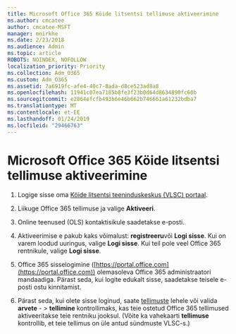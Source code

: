 ```yaml
---
title: Microsoft Office 365 Köide litsentsi tellimuse aktiveerimine
ms.author: cmcatee
author: cmcatee-MSFT
manager: mnirkhe
ms.date: 2/23/2018
ms.audience: Admin
ms.topic: article
ROBOTS: NOINDEX, NOFOLLOW
localization_priority: Priority
ms.collection: Adm_O365
ms.custom: Adm_O365
ms.assetid: 7a6919fc-afe4-40c7-8ada-d8ce523ad8a8
ms.openlocfilehash: 11941c07ea7185b8fe3f23b0d64d8634890fc60b
ms.sourcegitcommit: e2864efcfb493b6e46b662b746661a61232bdba7
ms.translationtype: MT
ms.contentlocale: et-EE
ms.lasthandoff: 01/24/2019
ms.locfileid: "29466763"
---
```

# <a name="activating-a-microsoft-office-365-volume-license-subscription"></a>Microsoft Office 365 Köide litsentsi tellimuse aktiveerimine

1. Logige sisse oma [Köide litsentsi teeninduskeskus (VLSC) portaal](http://go.microsoft.com/fwlink/p/?LinkId=329762).
    
2. Liikuge Office 365 tellimuse ja valige **Aktiveeri**.
    
3. Online teenused (OLS) kontaktisikule saadetakse e-posti.
    
4. Aktiveerimise e pakub kaks võimalust: **registreeru**või **Logi sisse**. Kui on varem loodud uuringus, valige **Logi sisse**. Kui teil pole veel Office 365 rentnikule, valige **Logi sisse**.
    
5. Office 365 sisselogimine ([https://portal.office.com](https://portal.office.com)) olemasoleva Office 365 administraatori mandaadiga. Pärast seda, kui logite edukalt sisse, saadetakse teisele e-posti ostu kinnitamist.
    
6. Pärast seda, kui olete sisse loginud, saate [tellimuste](https://go.microsoft.com/fwlink/p/?linkid=842054) lehele või valida **arvete**  - \> **tellimine** kontrollimaks, kas teie ostetud Office 365 tellimused aktiveeritakse teie rentniku jooksul. (Võite ka vahekaarti **tellimuse** kontrollib, et teie tellimus on üle antud sündmuste VLSC-s.) 
    

